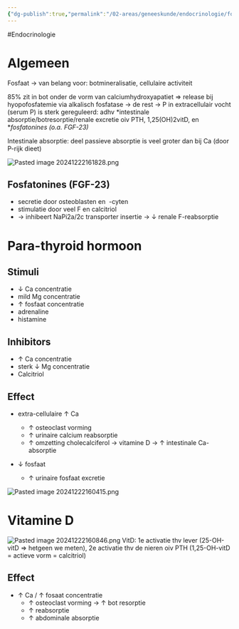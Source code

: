 ```yaml
---
{"dg-publish":true,"permalink":"/02-areas/geneeskunde/endocrinologie/fosfaatmetabolisme/","noteIcon":"","created":"2024-12-22T15:49:50.383+01:00","updated":"2024-12-31T16:51:46.763+01:00"}
---
```


#Endocrinologie 

# Algemeen 

Fosfaat -> van belang voor: botmineralisatie, cellulaire activiteit

85% zit in bot onder de vorm van calciumhydroxyapatiet => release bij hyopofosfatemie via alkalisch fosfatase
	-> de rest -> P in extracellulair vocht (serum P) is sterk gereguleerd: adhv *intestinale absorptie/botresorptie/renale excretie oiv PTH, 1,25(OH)2vitD, en **fosfatonines (o.a. FGF-23)*

Intestinale absorptie: deel passieve absorptie is veel groter dan bij Ca (door P-rijk dieet)

![Pasted image 20241222161828.png](/img/user/05%20Toolkit/Files/Pasted%20image%2020241222161828.png)
## Fosfatonines (FGF-23)

- secretie door osteoblasten en  -cyten
- stimulatie door veel F en calcitriol
- -> inhibeert NaPi2a/2c transporter insertie -> ↓ renale F-reabsorptie

# Para-thyroid hormoon

## Stimuli
- ↓ Ca concentratie
- mild  Mg concentratie
- ↑ fosfaat concentratie
- adrenaline
- histamine

## Inhibitors
- ↑ Ca concentratie
- sterk ↓ Mg concentratie
- Calcitriol

## Effect
- extra-cellulaire ↑ Ca
	- ↑ osteoclast vorming
	- ↑ urinaire calcium reabsorptie
	- ↑ omzetting cholecalciferol -> vitamine D -> ↑ intestinale Ca-absorptie

- ↓ fosfaat
	- ↑ urinaire fosfaat excretie 

 ![Pasted image 20241222160415.png](/img/user/05%20Toolkit/Files/Pasted%20image%2020241222160415.png)

# Vitamine D

![Pasted image 20241222160846.png](/img/user/05%20Toolkit/Files/Pasted%20image%2020241222160846.png)
VitD: 1e activatie thv lever (25-OH-vitD => hetgeen we meten), 2e activatie thv de nieren oiv PTH (1,25-OH-vitD = actieve vorm = calcitriol)
## Effect
- ↑ Ca / ↑ fosaat concentratie
	- ↑ osteoclast vorming -> ↑ bot resorptie
	- ↑ reabsorptie
	- ↑ abdominale absorptie
